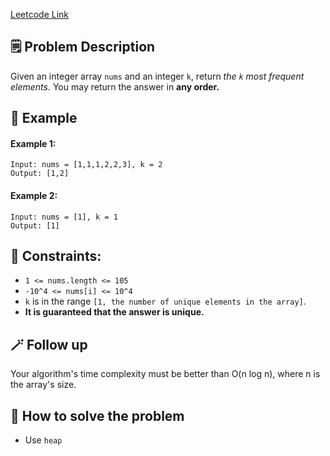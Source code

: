 [Leetcode Link](https://leetcode.com/problems/top-k-frequent-elements/description/)

## 🗒️ Problem Description
Given an integer array `nums` and an integer `k`, return *the `k` most frequent elements.* You may return the answer in **any order.**

## 📌 Example
#### Example 1:
```
Input: nums = [1,1,1,2,2,3], k = 2
Output: [1,2]
```

#### Example 2:
```
Input: nums = [1], k = 1
Output: [1]
```

## 📌 Constraints:

- `1 <= nums.length <= 105`
- `-10^4 <= nums[i] <= 10^4`
- `k` is in the range `[1, the number of unique elements in the array]`.
- **It is guaranteed that the answer is unique.**

## 🪄 Follow up
Your algorithm's time complexity must be better than O(n log n), where n is the array's size.

## 🤔 How to solve the problem
- Use `heap`
